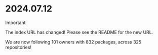 # 2024.07.12

> [!IMPORTANT]
> The index URL has changed! Please see the README for the new URL.

We are now following 101 owners with 832 packages, across 325 repositories!
